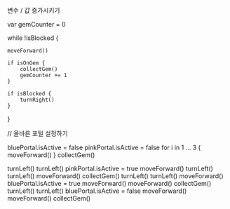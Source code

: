 
변수 / 값 증가시키기

var gemCounter = 0

while !isBlocked {
    
    moveForward()
    
    if isOnGem {
        collectGem()
        gemCounter += 1
    }
    
    if isBlocked {
        turnRight()
    }
}

// 올바른 포털 설정하기

bluePortal.isActive = false
pinkPortal.isActive = false
for i in 1 ... 3 {
    moveForward()
}
collectGem()

turnLeft()
turnLeft()
pinkPortal.isActive = true
moveForward()
turnLeft()
turnLeft()
moveForward()
collectGem()
turnLeft()
turnLeft()
moveForward()
bluePortal.isActive = true
moveForward()
moveForward()
collectGem()
turnLeft()
turnLeft()
bluePortal.isActive = false
moveForward()
moveForward()
collectGem()